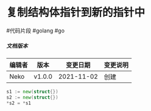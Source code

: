 # 复制结构体指针到新的指针中

#代码片段 #golang #go

##### 文档版本

| 编辑者 | 版本 | 变更日期 | 变更说明 |
| ----- | --- | ------- | ------- |
| Neko | v1.0.0 | 2021-11-02 | 创建 |

```go
s1 := new(struct{})
s2 := new(struct{})
*s2 = *s1
```